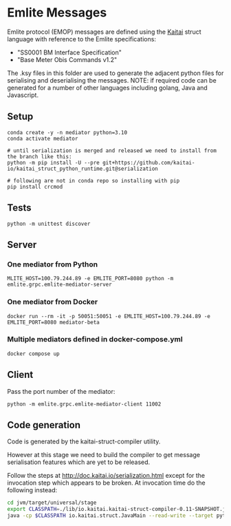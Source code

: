 # Emlite Messages

Emlite protocol (EMOP) messages are defined using the
[Kaitai](https://kaitai.io) struct language with reference to the Emlite
specifications:

- "SS0001 BM Interface Specification"
- "Base Meter Obis Commands v1.2"

The .ksy files in this folder are used to generate the adjacent python files for
serialising and deserialising the messages. NOTE: if required code can be
generated for a number of other languages including golang, Java and Javascript.

## Setup

```
conda create -y -n mediator python=3.10
conda activate mediator

# until serialization is merged and released we need to install from the branch like this:
python -m pip install -U --pre git+https://github.com/kaitai-io/kaitai_struct_python_runtime.git@serialization

# following are not in conda repo so installing with pip
pip install crcmod
```

## Tests

```
python -m unittest discover
```

## Server

### One mediator from Python

```
MLITE_HOST=100.79.244.89 -e EMLITE_PORT=8080 python -m emlite.grpc.emlite-mediator-server
```

### One mediator from Docker

```
docker run --rm -it -p 50051:50051 -e EMLITE_HOST=100.79.244.89 -e EMLITE_PORT=8080 mediator-beta
```

### Multiple mediators defined in docker-compose.yml

```
docker compose up
```

## Client

Pass the port number of the mediator:

```
python -m emlite.grpc.emlite-mediator-client 11002
```

## Code generation

Code is generated by the kaitai-struct-compiler utility.

However at this stage we need to build the compiler to get message serialisation
features which are yet to be released.

Follow the steps at http://doc.kaitai.io/serialization.html except for the
invocation step which appears to be broken. At invocation time do the following
instead:

```sh
cd jvm/target/universal/stage
export CLASSPATH=./lib/io.kaitai.kaitai-struct-compiler-0.11-SNAPSHOT.jar:./lib/org.scala-lang.scala-library-2.12.12.jar:./lib/com.github.scopt.scopt_2.12-3.6.0.jar:./lib/com.lihaoyi.fastparse_2.12-1.0.0.jar:./lib/org.yaml.snakeyaml-1.28.jar:./lib/com.lihaoyi.fastparse-utils_2.12-1.0.0.jar:./lib/com.lihaoyi.sourcecode_2.12-0.1.4.jar
java -cp $CLASSPATH io.kaitai.struct.JavaMain --read-write --target python emlite_frame.ksy
```
